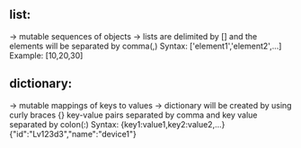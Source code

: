 list:
-----
-> mutable sequences of objects
-> lists are delimited by [] and the elements will be separated by comma(,)
Syntax: ['element1','element2',...]
Example: [10,20,30]

dictionary:
-----------
-> mutable mappings of keys to values
-> dictionary will be created by using curly braces {} key-value pairs separated by comma and key value separated by colon(:)
Syntax:
    {key1:value1,key2:value2,...}
	{"id":"Lv123d3","name":"device1"}

